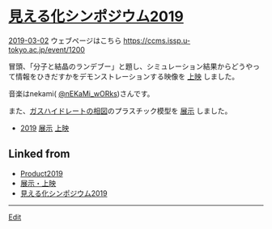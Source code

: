 ---
---
# [見える化シンポジウム2019](/見える化シンポジウム2019)

[2019-03-02](/2019-03-02) 
ウェブページはこちら https://ccms.issp.u-tokyo.ac.jp/event/1200

冒頭、「分子と結晶のランデブー」と題し、シミュレーション結果からどうやって情報をひきだすかをデモンストレーションする映像を [上映](/上映) しました。

音楽はnekami( [@nEKaMi_wORks](https://twitter.com/nEKaMi_wORks))さんです。

[](https://youtu.be/rSMkwyhxbXg)



また、[ガスハイドレートの相図](/ガスハイドレートの相図)のプラスチック模型を [展示](/展示) しました。






* [2019](/2019) [展示](/展示) [上映](/上映) 


## Linked from

* [Product2019](Product2019.md)
* [展示・上映](展示・上映.md)
* [見える化シンポジウム2019](見える化シンポジウム2019.md)


----
[Edit](https://github.com/vitroid/vitroid.github.io/edit/master/MD/見える化シンポジウム2019.md)
